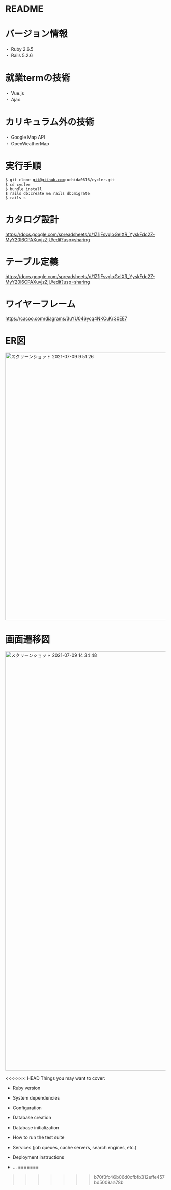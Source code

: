 # README

# バージョン情報
  ・ Ruby 2.6.5  
  ・ Rails 5.2.6  
  
# 就業termの技術  
  ・ Vue.js  
  ・ Ajax  
 
# カリキュラム外の技術  
  ・ Google Map API  
  ・ OpenWeatherMap  
  
# 実行手順  
<code>$ git clone git@github.com:uchida0616/cycler.git</code>  
<code>$ cd cycler</code>  
<code>$ bundle install</code>  
<code>$ rails db:create && rails db:migrate</code>  
<code>$ rails s</code>  

# カタログ設計  
https://docs.google.com/spreadsheets/d/1Z1jFsvgloGeIXR_YyskFdc2Z-MyY20I6CPAXuvjzZjU/edit?usp=sharing  

# テーブル定義  
https://docs.google.com/spreadsheets/d/1Z1jFsvgloGeIXR_YyskFdc2Z-MyY20I6CPAXuvjzZjU/edit?usp=sharing  

# ワイヤーフレーム  
https://cacoo.com/diagrams/3uYU046ycq4NKCuK/30EE7  

# ER図  
<img width="837" alt="スクリーンショット 2021-07-09 9 51 26" src="https://user-images.githubusercontent.com/73732720/125007484-3f362d80-e09b-11eb-9ddd-11a8ae524d94.png">

# 画面遷移図  
<img width="1313" alt="スクリーンショット 2021-07-09 14 34 48" src="https://user-images.githubusercontent.com/73732720/125028351-d4005180-e0c2-11eb-9ffb-f8069bcb8f77.png">

<<<<<<< HEAD
Things you may want to cover:

* Ruby version

* System dependencies

* Configuration

* Database creation

* Database initialization

* How to run the test suite

* Services (job queues, cache servers, search engines, etc.)

* Deployment instructions

* ...
=======
>>>>>>> b70f3fc46b06d0cfbfb312effe457bd5009aa78b
